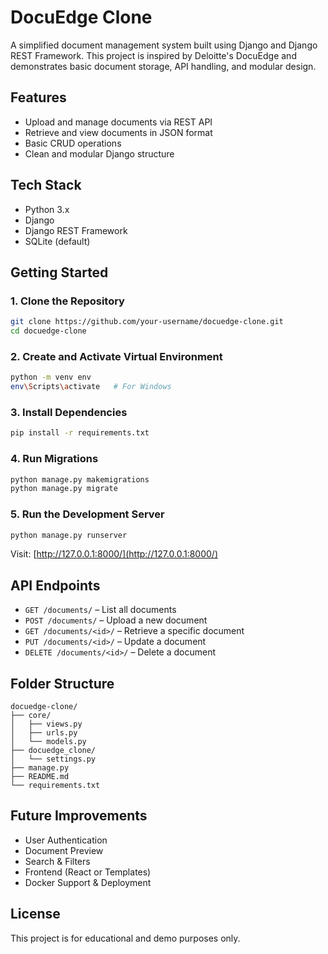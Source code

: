 # DocuEdge Clone

A simplified document management system built using Django and Django REST Framework. This project is inspired by Deloitte's DocuEdge and demonstrates basic document storage, API handling, and modular design.

## Features

- Upload and manage documents via REST API
- Retrieve and view documents in JSON format
- Basic CRUD operations
- Clean and modular Django structure

## Tech Stack

- Python 3.x
- Django
- Django REST Framework
- SQLite (default)

## Getting Started

### 1. Clone the Repository

```bash
git clone https://github.com/your-username/docuedge-clone.git
cd docuedge-clone
```

### 2. Create and Activate Virtual Environment

```bash
python -m venv env
env\Scripts\activate   # For Windows
```

### 3. Install Dependencies

```bash
pip install -r requirements.txt
```

### 4. Run Migrations

```bash
python manage.py makemigrations
python manage.py migrate
```

### 5. Run the Development Server

```bash
python manage.py runserver
```

Visit: [http://127.0.0.1:8000/](http://127.0.0.1:8000/)

## API Endpoints

- `GET /documents/` – List all documents
- `POST /documents/` – Upload a new document
- `GET /documents/<id>/` – Retrieve a specific document
- `PUT /documents/<id>/` – Update a document
- `DELETE /documents/<id>/` – Delete a document

## Folder Structure

```
docuedge-clone/
├── core/
│   ├── views.py
│   ├── urls.py
│   └── models.py
├── docuedge_clone/
│   └── settings.py
├── manage.py
├── README.md
└── requirements.txt
```

## Future Improvements

- User Authentication
- Document Preview
- Search & Filters
- Frontend (React or Templates)
- Docker Support & Deployment

## License

This project is for educational and demo purposes only.
```